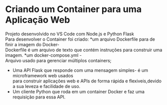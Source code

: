 # Criando um Container para uma Aplicação Web

Projeto desenvolvido no VS Code com Node.js e Python Flask <br>
Para desenvolver o Container foi criado:
*um arquivo Dockerfile para de finir a imagem do Docker-<br>
Dockerfile é um arquivo de texto que contém instruções para construir uma imagem.
*um docker-compose.yml -<br> Arquivo usado para gerenciar múltiplos containers;
* Uma API Flask que responde com uma mensagem simples- é um microframework web usados<br>
para construir aplicações web e APIs de forma rápida e flexiveis,devido a sua leveza e facilidade de uso.<br>
* Um cliente Python que roda em um container Docker e faz uma requisição para essa API.
